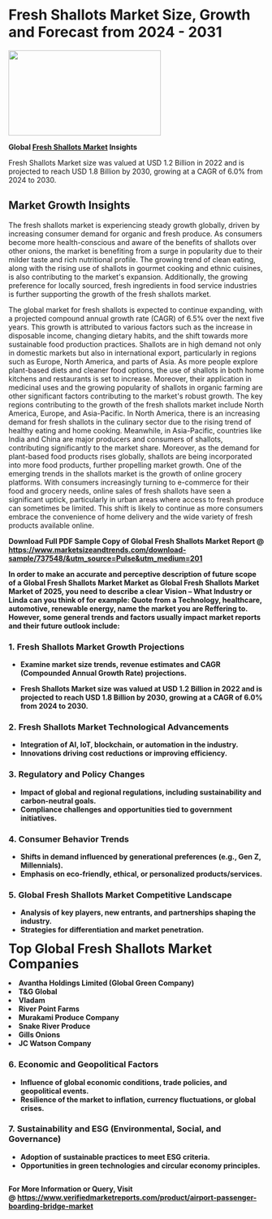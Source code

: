 <H1>Fresh Shallots Market Size, Growth and Forecast from 2024 - 2031</H1><img class="aligncenter size-medium wp-image-584254" src="https://thirdeyenews.in/wp-content/uploads/2024/09/Global-Market-Research-300x168.jpeg" alt="" width="300" height="168" /><p><strong>Global&nbsp;<a href="https://www.marketsizeandtrends.com/download-sample/737548/&amp;utm_source=Pulse&amp;utm_medium=201">Fresh Shallots Market</a> Insights</strong></p><p>Fresh Shallots Market size was valued at USD 1.2 Billion in 2022 and is projected to reach USD 1.8 Billion by 2030, growing at a CAGR of 6.0% from 2024 to 2030.</p><p><h2>Market Growth Insights</h2> <p>The fresh shallots market is experiencing steady growth globally, driven by increasing consumer demand for organic and fresh produce. As consumers become more health-conscious and aware of the benefits of shallots over other onions, the market is benefiting from a surge in popularity due to their milder taste and rich nutritional profile. The growing trend of clean eating, along with the rising use of shallots in gourmet cooking and ethnic cuisines, is also contributing to the market's expansion. Additionally, the growing preference for locally sourced, fresh ingredients in food service industries is further supporting the growth of the fresh shallots market.</p> <p><strong></strong></p> <p>The global market for fresh shallots is expected to continue expanding, with a projected compound annual growth rate (CAGR) of 6.5% over the next five years. This growth is attributed to various factors such as the increase in disposable income, changing dietary habits, and the shift towards more sustainable food production practices. Shallots are in high demand not only in domestic markets but also in international export, particularly in regions such as Europe, North America, and parts of Asia. As more people explore plant-based diets and cleaner food options, the use of shallots in both home kitchens and restaurants is set to increase. Moreover, their application in medicinal uses and the growing popularity of shallots in organic farming are other significant factors contributing to the market's robust growth. The key regions contributing to the growth of the fresh shallots market include North America, Europe, and Asia-Pacific. In North America, there is an increasing demand for fresh shallots in the culinary sector due to the rising trend of healthy eating and home cooking. Meanwhile, in Asia-Pacific, countries like India and China are major producers and consumers of shallots, contributing significantly to the market share. Moreover, as the demand for plant-based food products rises globally, shallots are being incorporated into more food products, further propelling market growth. One of the emerging trends in the shallots market is the growth of online grocery platforms. With consumers increasingly turning to e-commerce for their food and grocery needs, online sales of fresh shallots have seen a significant uptick, particularly in urban areas where access to fresh produce can sometimes be limited. This shift is likely to continue as more consumers embrace the convenience of home delivery and the wide variety of fresh products available online.</p> <p><strong></p><p><span class=""><strong>Download Full PDF Sample Copy of Global Fresh Shallots Market Report</strong> @ <a href="https://www.marketsizeandtrends.com/download-sample/737548/&amp;utm_source=Pulse&amp;utm_medium=201" target="_blank">https://www.marketsizeandtrends.com/download-sample/737548/&amp;utm_source=Pulse&amp;utm_medium=201</a></span></p><p>In order to make an accurate and perceptive description of future scope of a Global&nbsp;Fresh Shallots Market Market as Global&nbsp;Fresh Shallots Market Market of 2025, you need to describe a clear Vision &ndash; What Industry or Linda can you think of for example: Quote from a Technology, healthcare, automotive, renewable energy, name the market you are Reffering to. However, some general trends and factors usually impact market reports and their future outlook include:</p><h3>1.&nbsp;<strong>Fresh Shallots Market Growth Projections</strong></h3><ul><li>Examine market size trends, revenue estimates and CAGR (Compounded Annual Growth Rate) projections.</li><li><p>Fresh Shallots Market size was valued at USD 1.2 Billion in 2022 and is projected to reach USD 1.8 Billion by 2030, growing at a CAGR of 6.0% from 2024 to 2030.</p></li></ul><h3>2.&nbsp;<strong>Fresh Shallots Market Technological Advancements</strong></h3><ul><li>Integration of AI, IoT, blockchain, or automation in the industry.</li><li>Innovations driving cost reductions or improving efficiency.</li></ul><h3>3.&nbsp;<strong>Regulatory and Policy Changes</strong></h3><ul><li>Impact of global and regional regulations, including sustainability and carbon-neutral goals.</li><li>Compliance challenges and opportunities tied to government initiatives.</li></ul><h3>4.&nbsp;<strong>Consumer Behavior Trends</strong></h3><ul><li>Shifts in demand influenced by generational preferences (e.g., Gen Z, Millennials).</li><li>Emphasis on eco-friendly, ethical, or personalized products/services.</li></ul><h3>5.&nbsp;<strong>Global Fresh Shallots Market Competitive Landscape</strong></h3><ul><li>Analysis of key players, new entrants, and partnerships shaping the industry.</li><li>Strategies for differentiation and market penetration.</li></ul><p data-pm-slice="1 1 []"><span style="color: inherit; font-family: inherit; font-size: 25px;">Top Global Fresh Shallots Market Companies</span></p><div class="" data-test-id=""><p><li>Avantha Holdings Limited (Global Green Company)</li><li> T&G Global</li><li> Vladam</li><li> River Point Farms</li><li> Murakami Produce Company</li><li> Snake River Produce</li><li> Gills Onions</li><li> JC Watson Company</li></p></div><h3>6.&nbsp;<strong>Economic and Geopolitical Factors</strong></h3><ul><li>Influence of global economic conditions, trade policies, and geopolitical events.</li><li>Resilience of the market to inflation, currency fluctuations, or global crises.</li></ul><h3>7.&nbsp;<strong>Sustainability and ESG (Environmental, Social, and Governance)</strong></h3><ul><li>Adoption of sustainable practices to meet ESG criteria.</li><li>Opportunities in green technologies and circular economy principles.</li></ul><h2><strong style="font-size: 14px;">For More Information or Query, Visit @&nbsp;</strong><a style="background-color: #ffffff; font-size: 14px;" href="https://www.marketsizeandtrends.com/report/fresh-shallots-market/" target="_blank">https://www.verifiedmarketreports.com/product/airport-passenger-boarding-bridge-market</a></h2>
